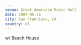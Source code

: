 ```yaml
---
venue: Great American Music Hall
date: 2007-05-26
city: San Francisco, CA
country: US
---
```


w/ Beach House
